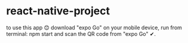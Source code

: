 # react-native-project
to use this app 😊 download "expo Go" on your mobile device, 
run from terminal: npm start and scan the QR code from "expo Go" ✔.
